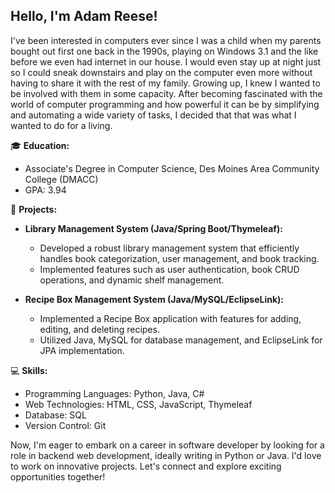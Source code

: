 ## Hello, I'm Adam Reese!

I've been interested in computers ever since I was a child when my parents bought out first one back in the 1990s, playing on Windows 3.1 and the like before we even had internet in our house. I would even stay up at night just so I could sneak downstairs and play on the computer even more without having to share it with the rest of my family. Growing up, I knew I wanted to be involved with them in some capacity. After becoming fascinated with the world of computer programming and how powerful it can be by simplifying and automating a wide variety of tasks, I decided that that was what I wanted to do for a living.

🎓 **Education:**
  - Associate's Degree in Computer Science, Des Moines Area Community College (DMACC)
  - GPA: 3.94

🚀 **Projects:**
- **Library Management System (Java/Spring Boot/Thymeleaf):**
  - Developed a robust library management system that efficiently handles book categorization, user management, and book tracking.
  - Implemented features such as user authentication, book CRUD operations, and dynamic shelf management.
 
- **Recipe Box Management System (Java/MySQL/EclipseLink):**
  - Implemented a Recipe Box application with features for adding, editing, and deleting recipes.
  - Utilized Java, MySQL for database management, and EclipseLink for JPA implementation.

💻 **Skills:**
  - Programming Languages: Python, Java, C#
  - Web Technologies: HTML, CSS, JavaScript, Thymeleaf
  - Database: SQL
  - Version Control: Git

Now, I'm eager to embark on a career in software developer by looking for a role in backend web development, ideally writing in Python or Java. I'd love to work on innovative projects. Let's connect and explore exciting opportunities together!
